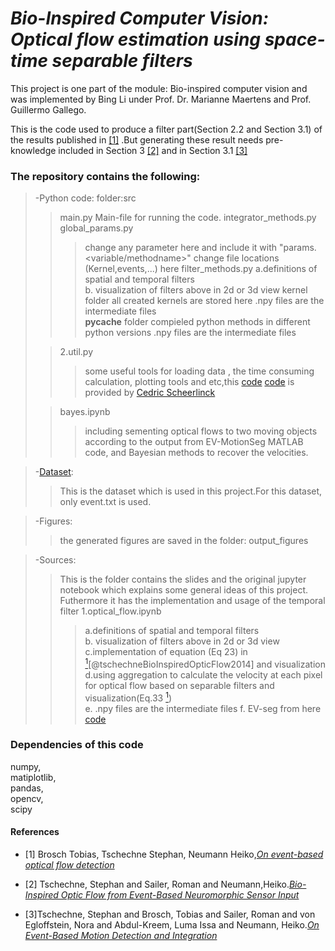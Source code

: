 # *Bio-Inspired Computer Vision:  Optical flow estimation using space-time separable filters*
This project is one part of the module: Bio-inspired computer vision and was implemented by Bing Li under Prof. Dr. Marianne Maertens and Prof. Guillermo Gallego.

This is the code used to produce a filter part(Section 2.2 and Section 3.1) of the  results published in [[1]](#refer-anchor-1) .But generating these result needs pre-knowledge included in Section 3 [[2]](#refer-anchor-2) and in Section 3.1 [[3]](#refer-anchor-3)    


### The repository contains the following:  

>-Python code:  folder:src
> > main.py
> > Main-file for running the code.
> > integrator_methods.py
> > global_params.py
> > > change any parameter here and include it with "params.<variable/methodname>"
> > > change file locations (Kernel,events,...) here
> > filter_methods.py
> > > a.definitions of  spatial and temporal filters  
> > > b. visualization of filters above in 2d or 3d view
> > kernel folder
> > >all created kernels are stored here
> > >.npy files are the intermediate files  
> >__pycache__ folder
> > >compieled python methods in different python versions
> > >.npy files are the intermediate files 
>
>>2.util.py
>>>some useful tools for loading data , the time consuming calculation, plotting tools and etc,this 
[code](https://github.com/tub-sgg/Bio_inspired_Optical_flow)
[code](https://github.com/cedric-scheerlinck/jupnote_event_demo)
is provided by [Cedric Scheerlinck](https://www.cedricscheerlinck.com/about/)    
>
>>bayes.ipynb
>>>including sementing optical flows to two moving objects according to the output from EV-MotionSeg MATLAB code, and Bayesian methods to recover the velocities.

>-[Dataset](http://rpg.ifi.uzh.ch/datasets/davis/slider_far.zip):  
>>This is the dataset which is used in this project.For this dataset, only event.txt is used.

>-Figures:  
>> the generated figures are saved in the folder: output_figures  

>-Sources:
>>This is the folder contains the slides and the original jupyter notebook which explains some general ideas of this project. Futhermore it has the implementation and usage of the temporal filter
> > 1.optical_flow.ipynb
> > > a.definitions of  spatial and temporal filters  
> > > b. visualization of filters above in 2d or 3d view   
>>>c.implementation of equation (Eq 23) in [<sup>1</sup>](#refer-anchor-1)[@tschechneBioInspiredOpticFlow2014] and visualization  
>>>d.using aggregation to calculate the velocity at each pixel for optical flow  based on separable filters and visualization(Eq.33 [<sup>1</sup>](#refer-anchor-1))  
>>>e. .npy files are the intermediate files
>>>f. EV-seg from here
[code](https://github.com/remindof/EV-MotionSeg)

### Dependencies of this code
numpy,  
matiplotlib,  
pandas,  
opencv,  
scipy

#### References   

<div id="refer-anchor-1"></div>

- [1] Brosch Tobias, Tschechne Stephan, Neumann Heiko,*[On event-based optical flow detection](https://www.frontiersin.org/article/10.3389/fnins.2015.00137)*

<div id="refer-anchor-2"></div>

- [2] Tschechne, Stephan and Sailer, Roman and Neumann,Heiko.*[Bio-Inspired Optic Flow from Event-Based Neuromorphic Sensor Input](https://link.springer.com/chapter/10.1007/978-3-319-11656-3_16)*  

<div id="refer-anchor-3"></div>

- [3]Tschechne, Stephan and Brosch, Tobias and Sailer, Roman and von Egloffstein, Nora and Abdul-Kreem, Luma Issa and Neumann, Heiko.*[On Event-Based Motion Detection and Integration](https://doi.org/10.4108/icst.bict.2014.257904)*

